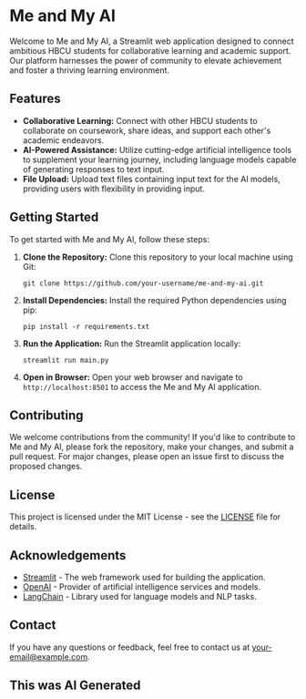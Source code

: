 # Me and My AI

Welcome to Me and My AI, a Streamlit web application designed to connect ambitious HBCU students for collaborative learning and academic support. Our platform harnesses the power of community to elevate achievement and foster a thriving learning environment.

## Features

- **Collaborative Learning:** Connect with other HBCU students to collaborate on coursework, share ideas, and support each other's academic endeavors.
- **AI-Powered Assistance:** Utilize cutting-edge artificial intelligence tools to supplement your learning journey, including language models capable of generating responses to text input.
- **File Upload:** Upload text files containing input text for the AI models, providing users with flexibility in providing input.

## Getting Started

To get started with Me and My AI, follow these steps:

1. **Clone the Repository:** Clone this repository to your local machine using Git:

    ```
    git clone https://github.com/your-username/me-and-my-ai.git
    ```

2. **Install Dependencies:** Install the required Python dependencies using pip:

    ```
    pip install -r requirements.txt
    ```

3. **Run the Application:** Run the Streamlit application locally:

    ```
    streamlit run main.py
    ```

4. **Open in Browser:** Open your web browser and navigate to `http://localhost:8501` to access the Me and My AI application.

## Contributing

We welcome contributions from the community! If you'd like to contribute to Me and My AI, please fork the repository, make your changes, and submit a pull request. For major changes, please open an issue first to discuss the proposed changes.

## License

This project is licensed under the MIT License - see the [LICENSE](LICENSE) file for details.

## Acknowledgements

- [Streamlit](https://streamlit.io/) - The web framework used for building the application.
- [OpenAI](https://openai.com/) - Provider of artificial intelligence services and models.
- [LangChain](https://langchain.com/) - Library used for language models and NLP tasks.

## Contact

If you have any questions or feedback, feel free to contact us at [your-email@example.com](mailto:your-email@example.com).

## This was AI Generated

